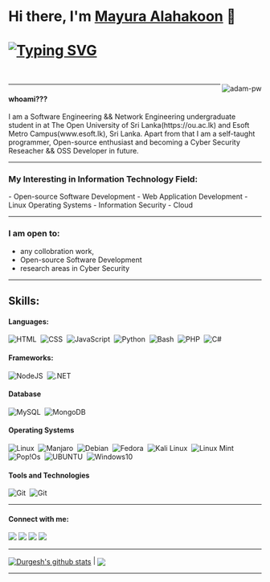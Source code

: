 # Hi there, I'm [Mayura Alahakoon](https://mayura-alahakoon.github.io) 👋 <br> <br> <a href="https://git.io/typing-svg"><img src="https://readme-typing-svg.herokuapp.com?font=Fira+Code&size=12&pause=1000&color=03F700&background=000000&multiline=true&width=435&lines=%22I+am+always+doing+that+which+I+cannot+do%2C;in+order+that+I+may+learn+how+to+do+it.%22++-+Pablo+Picasso" alt="Typing SVG" /></a>
<br>
<p><img align="right" src="https://github.com/Adam-pw/Adam-pw/blob/main/animation_500_kxa883sd.gif" alt="adam-pw" /></p>

<hr>
<h4>whoami???</h4>
I am a Software Engineering && Network Engineering undergraduate student in at The Open University of Sri Lanka(https://ou.ac.lk) and Esoft Metro Campus(www.esoft.lk), Sri Lanka. Apart from that I am a self-taught programmer, Open-source enthusiast and becoming a Cyber Security Reseacher && OSS Developer in future.

<hr>
<h3>My Interesting in Information Technology Field:</h3>
- Open-source Software Development
- Web Application Development
- Linux Operating Systems
- Information Security
- Cloud
<hr>
  <h3>I am open to:</h3>

- any collobration work,
- Open-source Software Development
- research areas in Cyber Security

<hr>

## Skills:

#### Languages:

![HTML](https://img.shields.io/badge/HTML-239120?style=for-the-badge&logo=html5&logoColor=white)&nbsp;
![CSS](https://img.shields.io/badge/CSS-239120?&style=for-the-badge&logo=css3&logoColor=white)&nbsp;
![JavaScript](https://img.shields.io/badge/JavaScript-F7DF1E?style=for-the-badge&logo=javascript&logoColor=black)&nbsp;
![Python](https://img.shields.io/badge/Python-3776AB?style=for-the-badge&logo=python&logoColor=white)&nbsp;
![Bash](https://img.shields.io/badge/Shell_Script-121011?style=for-the-badge&logo=gnu-bash&logoColor=white)&nbsp;
![PHP](https://img.shields.io/badge/PHP-777BB4?style=for-the-badge&logo=php&logoColor=white)&nbsp;
![C#](https://img.shields.io/badge/C%23-239120?style=for-the-badge&logo=c-sharp&logoColor=white)

#### Frameworks:

![NodeJS](https://img.shields.io/badge/Node.js-43853D?style=for-the-badge&logo=node.js&logoColor=white)&nbsp;
![.NET](https://img.shields.io/badge/.NET-5C2D91?style=for-the-badge&logo=.net&logoColor=white)&nbsp;

#### Database

![MySQL](https://img.shields.io/badge/MySQL-00000F?style=for-the-badge&logo=mysql&logoColor=white)&nbsp;
![MongoDB](https://img.shields.io/badge/MongoDB-4EA94B?style=for-the-badge&logo=mongodb&logoColor=white)

#### Operating Systems 
![Linux](https://img.shields.io/badge/Linux-FCC624?style=for-the-badge&logo=linux&logoColor=black)&nbsp;
![Manjaro](https://img.shields.io/badge/manjaro-35BF5C?style=for-the-badge&logo=manjaro&logoColor=white)&nbsp;
![Debian](https://img.shields.io/badge/Debian-A81D33?style=for-the-badge&logo=debian&logoColor=white)&nbsp;
![Fedora](https://img.shields.io/badge/Fedora-294172?style=for-the-badge&logo=fedora&logoColor=white)&nbsp;
![Kali Linux](https://img.shields.io/badge/Kali_Linux-557C94?style=for-the-badge&logo=kali-linux&logoColor=white)&nbsp;
![Linux Mint](https://img.shields.io/badge/Linux_Mint-87CF3E?style=for-the-badge&logo=linux-mint&logoColor=white)&nbsp;
![Pop!Os](https://img.shields.io/badge/Pop!_OS-48B9C7?style=for-the-badge&logo=Pop!_OS&logoColor=white)&nbsp;
![UBUNTU](https://img.shields.io/badge/Ubuntu-E95420?style=for-the-badge&logo=ubuntu&logoColor=white)&nbsp;
![Windows10](https://img.shields.io/badge/Windows-0078D6?style=for-the-badge&logo=windows&logoColor=white)&nbsp;


#### Tools and Technologies

![Git](https://img.shields.io/badge/GIT-E44C30?style=for-the-badge&logo=git&logoColor=white)&nbsp;
![Git](https://img.shields.io/badge/GitHub-100000?style=for-the-badge&logo=github&logoColor=white)
<!-- ![AWS](https://img.shields.io/badge/Amazon_AWS-232F3E?style=flat&logo=amazon-aws&logoColor=white)&nbsp;
![Google Cloud](https://img.shields.io/badge/Google_Cloud-4285F4?style=flat&logo=google-cloud&logoColor=white)&nbsp; -->

<hr>

#### Connect with me:

<p align = "center">

[<img src ="https://img.shields.io/badge/website-%23.svg?&style=for-the-badge&logo=www&logoColor=white%22&color=black">](https://mayura-alahakoon.github.io)
[<img src="https://img.shields.io/badge/twitter-%231DA1F2.svg?&style=for-the-badge&logo=twitter&logoColor=white&color=black" />]([https://twitter.com/mayura_andrew]) 
[<img src="https://img.shields.io/badge/linkedin-%2312100E.svg?&style=for-the-badge&logo=linkedin&logoColor=white&color=black" />](https://www.linkedin.com/in/mayura-alahakoon-827381201)
[<img src="https://img.shields.io/badge/medium-%2312100E.svg?&style=for-the-badge&logo=medium&logoColor=white&color=black" />](https://medium.com/@mayuraalahakoon)
</p>
<hr>
<a href="https://github.com/mayura-alahakoon/github-readme-stats"><img align="center" src="https://github-readme-stats.vercel.app/api?username=mayura-alahakoon&show_icons=true&include_all_commits=true&theme=buefy&hide_border=true" alt="Durgesh's github stats" /></a> | <a href="https://github.com/mayura-alahakoon/github-readme-stats"><img align="center" src="https://github-readme-stats.vercel.app/api/top-langs/?username=mayura-alahakoon&layout=compact&theme=buefy&hide_border=true" /></a>

<hr>

